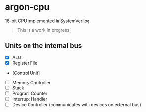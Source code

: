 # argon-cpu

16-bit CPU implemented in SystemVerilog.

> This is a work in progress!

## Units on the internal bus
 - [x] ALU
 - [x] Register File
 - [Control Unit]
 - [ ] Memory Controller
 - [ ] Stack
 - [ ] Program Counter
 - [ ] Interrupt Handler
 - [ ] Device Controller (communicates with devices on external bus)
